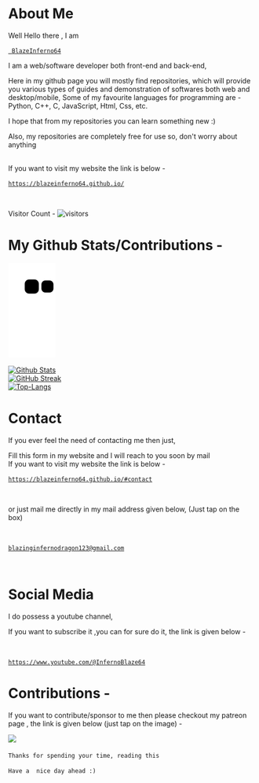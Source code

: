 # About Me
Well Hello there , I am
<a href="https://github.com/BlazeInferno64/BlazeInferno64">
 
```
 BlazeInferno64
```
 </a>
<p>
 I am a web/software developer both front-end and back-end,
 
 Here in my github page you will mostly find repositories, which will provide you various types of guides and demonstration of softwares both web and desktop/mobile,
Some of my favourite languages for programming are - Python, C++, C, JavaScript, Html, Css, etc.

 I hope that from my repositories you can learn something new :)
 
 Also, my repositories are completely free for use so, don't worry about anything
 </p>
 
 <br>
 If you want to visit my website the link is below -
 <a href="https://blazeinferno64.github.io/">
 
```
https://blazeinferno64.github.io/
```
 </a>

<br>

Visitor Count -
![visitors](https://visitor-badge.glitch.me/badge?page_id=BlazeInferno64&left_color=black&right_color=blue)
<br>

# My Github Stats/Contributions -

<a href="https://github.com/BlazeInferno64" target="_blank" >
<img src="https://raw.githubusercontent.com/BlazeInferno64/BlazeInferno64/output/github-contribution-grid-snake.svg">
</a>

[![Github Stats](https://github-readme-stats.vercel.app/api?username=BlazeInferno64&count_private=true&show_icons=true&include_all_commits=true&theme=radical)](https://github.com/BlazeInferno64)
<br>
[![GitHub Streak](https://github-readme-streak-stats.herokuapp.com?user=BlazeInferno64&theme=dark)](https://github.com/BlazeInferno64)
<br>
[![Top-Langs](https://github-readme-stats.vercel.app/api/top-langs/?username=BlazeInferno64&theme=radical&layout=compact)](https://github.com/BlazeInferno64?tab=repositories)
<br>

# Contact

If you ever feel the need of contacting me then just,

Fill this form in my website and I will reach to you soon by mail
<br>
 If you want to visit my website the link is below -
 
 <a href="https://blazeinferno64.github.io/#contact">
 
```
https://blazeinferno64.github.io/#contact
```
 </a>
<br>

or just mail me directly in my mail address given below, (Just tap on the box)

<br>
<a href="mailto:blazinginfernodragon123@gmail.com" target="_blank">

```
blazinginfernodragon123@gmail.com
```
</a>
<br>

# Social Media 

I do possess a youtube channel, 

If you want to subscribe it ,you can for sure do it,
the link is given below -

<br>

<a href="https://www.youtube.com/@InfernoBlaze64?sub_confirmation=1" target="_blank">

```
https://www.youtube.com/@InfernoBlaze64
```
</a>

# Contributions -

If you want to contribute/sponsor to me then please checkout my patreon page ,
the link is given below (just tap on the image) -

<a href="https://patreon.com/blaizinginfernodragon123" target="_blank">
<img src="https://1.bp.blogspot.com/-7bPYnbDpDMg/YFfPMuFKyyI/AAAAAAAAS6A/8F8MMmMP4AQSACqo1EAshGTQhm0HEaKygCLcBGAsYHQ/s640/76jg.png">
</a>

`
Thanks for spending your time, reading this 
`

`
Have a  nice day ahead :)
`


<!---
BlazeInferno64/BlazeInferno64 is a ✨ special ✨ repository because its `README.md` (this file) appears on your GitHub profile.
You can click the Preview link to take a look at your changes.
--->
